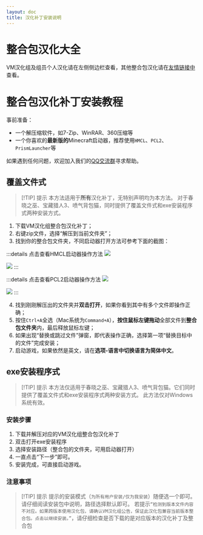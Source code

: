 ```yaml
---
layout: doc
title: 汉化补丁安装说明
---
```


# 整合包汉化大全

VM汉化组及组员个人汉化请在左侧侧边栏查看，其他整合包汉化请在[友情链接中](/friends-links#recommend)查看。

# 整合包汉化补丁安装教程

事前准备：
- 一个解压缩软件，如7-Zip、WinRAR、360压缩等
- 一个你喜欢的**最新版的**Minecraft启动器，推荐使用`HMCL`、`PCL2`、`PrismLauncher`等

如果遇到任何问题，欢迎加入我们的[QQ交流群](/community)寻求帮助。

## 覆盖文件式

> [!TIP] 提示
> 本方法适用于**所有**汉化补丁，无特别声明均为本方法。
> 对于春晓之巫、宝藏猎人3、喷气背包猫，同时提供了覆盖文件式和exe安装程序式两种安装方式。

1. 下载VM汉化组整合包汉化补丁；
2. 右键zip文件，选择“解压到当前文件夹”；
3. 找到你的整合包文件夹，不同启动器打开方法可参考下面的截图：

:::details 点击查看HMCL启动器操作方法
![](/imgs/hmcl1.png)

![](/imgs/hmcl2.png)
:::

:::details 点击查看PCL2启动器操作方法
![](/imgs/pcl1.png)

![](/imgs/pcl2.png)
:::

4. 找到刚刚解压出的文件夹并**双击打开**，如果你看到其中有多个文件即操作正确；
5. 按住`Ctrl+A`全选（Mac系统为`Command+A`），**按住鼠标左键拖动**全部文件到**整合包文件夹**内，最后释放鼠标左键；
6. 如果出现“替换或跳过文件”弹窗，即代表操作正确，选择第一项“替换目标中的文件”完成安装；
7. 启动游戏，如果依然是英文，请在**选项-语言中切换语言为简体中文**。

## exe安装程序式

> [!TIP] 提示
> 本方法仅适用于春晓之巫、宝藏猎人3、喷气背包猫。它们同时提供了覆盖文件式和exe安装程序式两种安装方式。
> 此方法仅对Windows系统有效。

### 安装步骤

1. 下载并解压对应的VM汉化组整合包汉化补丁
2. 双击打开exe安装程序
3. 选择安装路径（整合包的文件夹，可用启动器打开）
4. 一直点击“下一步”即可。
5. 安装完成，可直接启动游戏。

### 注意事项

> [!TIP] 提示
> 提示的安装模式（`为所有用户安装/仅为我安装`）随便选一个即可。请仔细阅读安装包中说明，路径选择默认即可。
> 若提示`“检测到版本文件内容不对应。如果跨版本使用汉化包，请确认VM汉化组公告，保证此汉化包兼容当前版本整合包。点击以继续安装。”`，请仔细检查是否下载的是对应版本的汉化补丁及整合包
